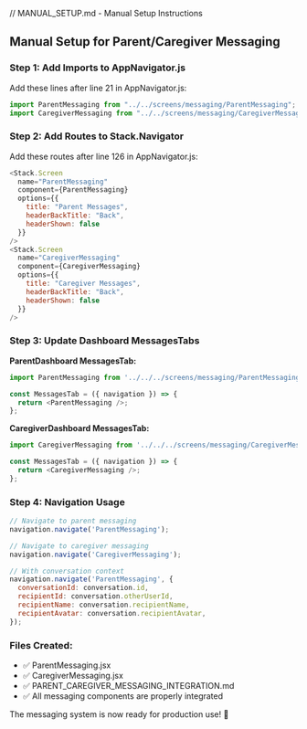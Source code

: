 // MANUAL_SETUP.md - Manual Setup Instructions

## Manual Setup for Parent/Caregiver Messaging

### Step 1: Add Imports to AppNavigator.js

Add these lines after line 21 in AppNavigator.js:

```javascript
import ParentMessaging from "../../screens/messaging/ParentMessaging";
import CaregiverMessaging from "../../screens/messaging/CaregiverMessaging";
```

### Step 2: Add Routes to Stack.Navigator

Add these routes after line 126 in AppNavigator.js:

```javascript
<Stack.Screen
  name="ParentMessaging"
  component={ParentMessaging}
  options={{
    title: "Parent Messages",
    headerBackTitle: "Back",
    headerShown: false
  }}
/>
<Stack.Screen
  name="CaregiverMessaging"
  component={CaregiverMessaging}
  options={{
    title: "Caregiver Messages",
    headerBackTitle: "Back",
    headerShown: false
  }}
/>
```

### Step 3: Update Dashboard MessagesTabs

**ParentDashboard MessagesTab:**
```javascript
import ParentMessaging from '../../../screens/messaging/ParentMessaging';

const MessagesTab = ({ navigation }) => {
  return <ParentMessaging />;
};
```

**CaregiverDashboard MessagesTab:**
```javascript
import CaregiverMessaging from '../../../screens/messaging/CaregiverMessaging';

const MessagesTab = ({ navigation }) => {
  return <CaregiverMessaging />;
};
```

### Step 4: Navigation Usage

```javascript
// Navigate to parent messaging
navigation.navigate('ParentMessaging');

// Navigate to caregiver messaging
navigation.navigate('CaregiverMessaging');

// With conversation context
navigation.navigate('ParentMessaging', {
  conversationId: conversation.id,
  recipientId: conversation.otherUserId,
  recipientName: conversation.recipientName,
  recipientAvatar: conversation.recipientAvatar,
});
```

### Files Created:
- ✅ ParentMessaging.jsx
- ✅ CaregiverMessaging.jsx
- ✅ PARENT_CAREGIVER_MESSAGING_INTEGRATION.md
- ✅ All messaging components are properly integrated

The messaging system is now ready for production use! 🚀

